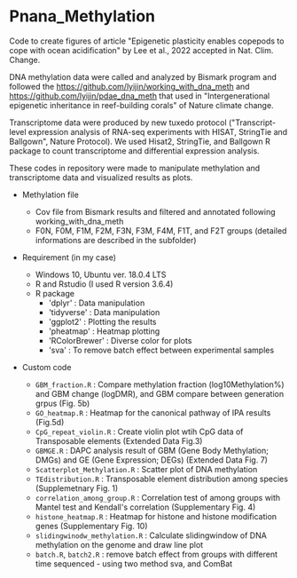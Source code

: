 # Pnana_Methylation
Code to create figures of article "Epigenetic plasticity enables copepods to cope with ocean acidification" by Lee et al., 2022 accepted in Nat. Clim. Change.

DNA methylation data were called and analyzed by Bismark program and followed the https://github.com/lyijin/working_with_dna_meth and https://github.com/lyijin/pdae_dna_meth that used in "Intergenerational epigenetic inheritance in reef-building corals" of Nature climate change. 

Transcriptome data were produced by new tuxedo protocol ("Transcript-level expression analysis of RNA-seq experiments with HISAT, StringTie and Ballgown", Nature Protocol). We used Hisat2, StringTie, and Ballgown R package to count transcriptome and differential expression analysis.

These codes in repository were made to manipulate methylation and transcriptome data and visualized results as plots.

* Methylation file
  - Cov file from Bismark results and filtered and annotated following working_with_dna_meth 
  - F0N, F0M, F1M, F2M, F3N, F3M, F4M, F1T, and F2T groups (detailed informations are described in the subfolder)

* Requirement (in my case)
  - Windows 10, Ubuntu ver. 18.0.4 LTS
  - R and Rstudio (I used R version 3.6.4)
  - R package
    - 'dplyr' : Data manipulation
    - 'tidyverse' : Data manipulation
    - 'ggplot2' : Plotting the results
    - 'pheatmap' : Heatmap plotting
    - 'RColorBrewer' : Diverse color for plots
    - 'sva' : To remove batch effect between experimental samples

* Custom code
  - `GBM_fraction.R` : Compare methylation fraction (log10Methylation%) and GBM change (logDMR), and GBM compare between generation grpus (Fig. 5b)
  - `GO_heatmap.R` : Heatmap for the canonical pathway of IPA results (Fig.5d)
  - `CpG_repeat_violin.R` : Create violin plot wtih CpG data of Transposable elements (Extended Data Fig.3)
  - `GBMGE.R` : DAPC analysis result of GBM (Gene Body Methylation; DMGs) and GE (Gene Expression; DEGs) (Extended Data Fig. 7) 
  - `Scatterplot_Methylation.R` : Scatter plot of DNA methylation
  - `TEdistribution.R` : Transposable element distribution among species (Supplemetnary Fig. 1)
  - `correlation_among_group.R` : Correlation test of among groups with Mantel test and Kendall's correlation (Supplementary Fig. 4)
  - `histone_heatmap.R` : Heatmap for histone and histone modification genes (Supplementary Fig. 10)
  - `slidingwinodw_methylation.R` : Calculate slidingwindow of DNA methylation on the genome and draw line plot
  - `batch.R`, `batch2.R` : remove batch effect from groups with different time sequenced - using two method sva, and ComBat
